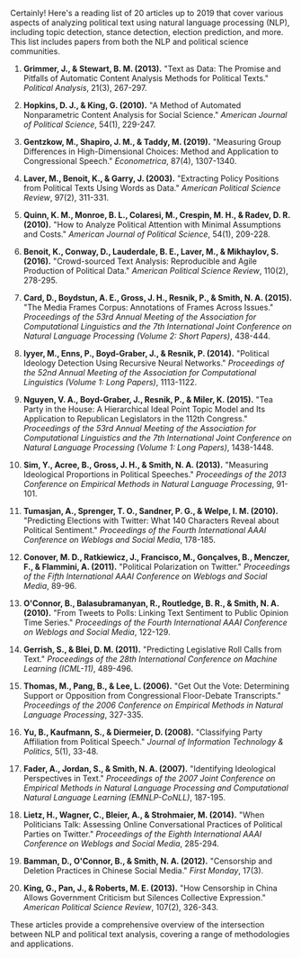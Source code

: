 Certainly! Here's a reading list of 20 articles up to 2019 that cover various aspects of analyzing political text using natural language processing (NLP), including topic detection, stance detection, election prediction, and more. This list includes papers from both the NLP and political science communities.

1. **Grimmer, J., & Stewart, B. M. (2013).** "Text as Data: The Promise and Pitfalls of Automatic Content Analysis Methods for Political Texts." *Political Analysis*, 21(3), 267-297.
   
2. **Hopkins, D. J., & King, G. (2010).** "A Method of Automated Nonparametric Content Analysis for Social Science." *American Journal of Political Science*, 54(1), 229-247.

3. **Gentzkow, M., Shapiro, J. M., & Taddy, M. (2019).** "Measuring Group Differences in High-Dimensional Choices: Method and Application to Congressional Speech." *Econometrica*, 87(4), 1307-1340.

4. **Laver, M., Benoit, K., & Garry, J. (2003).** "Extracting Policy Positions from Political Texts Using Words as Data." *American Political Science Review*, 97(2), 311-331.

5. **Quinn, K. M., Monroe, B. L., Colaresi, M., Crespin, M. H., & Radev, D. R. (2010).** "How to Analyze Political Attention with Minimal Assumptions and Costs." *American Journal of Political Science*, 54(1), 209-228.

6. **Benoit, K., Conway, D., Lauderdale, B. E., Laver, M., & Mikhaylov, S. (2016).** "Crowd-sourced Text Analysis: Reproducible and Agile Production of Political Data." *American Political Science Review*, 110(2), 278-295.

7. **Card, D., Boydstun, A. E., Gross, J. H., Resnik, P., & Smith, N. A. (2015).** "The Media Frames Corpus: Annotations of Frames Across Issues." *Proceedings of the 53rd Annual Meeting of the Association for Computational Linguistics and the 7th International Joint Conference on Natural Language Processing (Volume 2: Short Papers)*, 438-444.

8. **Iyyer, M., Enns, P., Boyd-Graber, J., & Resnik, P. (2014).** "Political Ideology Detection Using Recursive Neural Networks." *Proceedings of the 52nd Annual Meeting of the Association for Computational Linguistics (Volume 1: Long Papers)*, 1113-1122.

9. **Nguyen, V. A., Boyd-Graber, J., Resnik, P., & Miler, K. (2015).** "Tea Party in the House: A Hierarchical Ideal Point Topic Model and Its Application to Republican Legislators in the 112th Congress." *Proceedings of the 53rd Annual Meeting of the Association for Computational Linguistics and the 7th International Joint Conference on Natural Language Processing (Volume 1: Long Papers)*, 1438-1448.

10. **Sim, Y., Acree, B., Gross, J. H., & Smith, N. A. (2013).** "Measuring Ideological Proportions in Political Speeches." *Proceedings of the 2013 Conference on Empirical Methods in Natural Language Processing*, 91-101.

11. **Tumasjan, A., Sprenger, T. O., Sandner, P. G., & Welpe, I. M. (2010).** "Predicting Elections with Twitter: What 140 Characters Reveal about Political Sentiment." *Proceedings of the Fourth International AAAI Conference on Weblogs and Social Media*, 178-185.

12. **Conover, M. D., Ratkiewicz, J., Francisco, M., Gonçalves, B., Menczer, F., & Flammini, A. (2011).** "Political Polarization on Twitter." *Proceedings of the Fifth International AAAI Conference on Weblogs and Social Media*, 89-96.

13. **O'Connor, B., Balasubramanyan, R., Routledge, B. R., & Smith, N. A. (2010).** "From Tweets to Polls: Linking Text Sentiment to Public Opinion Time Series." *Proceedings of the Fourth International AAAI Conference on Weblogs and Social Media*, 122-129.

14. **Gerrish, S., & Blei, D. M. (2011).** "Predicting Legislative Roll Calls from Text." *Proceedings of the 28th International Conference on Machine Learning (ICML-11)*, 489-496.

15. **Thomas, M., Pang, B., & Lee, L. (2006).** "Get Out the Vote: Determining Support or Opposition from Congressional Floor-Debate Transcripts." *Proceedings of the 2006 Conference on Empirical Methods in Natural Language Processing*, 327-335.

16. **Yu, B., Kaufmann, S., & Diermeier, D. (2008).** "Classifying Party Affiliation from Political Speech." *Journal of Information Technology & Politics*, 5(1), 33-48.

17. **Fader, A., Jordan, S., & Smith, N. A. (2007).** "Identifying Ideological Perspectives in Text." *Proceedings of the 2007 Joint Conference on Empirical Methods in Natural Language Processing and Computational Natural Language Learning (EMNLP-CoNLL)*, 187-195.

18. **Lietz, H., Wagner, C., Bleier, A., & Strohmaier, M. (2014).** "When Politicians Talk: Assessing Online Conversational Practices of Political Parties on Twitter." *Proceedings of the Eighth International AAAI Conference on Weblogs and Social Media*, 285-294.

19. **Bamman, D., O'Connor, B., & Smith, N. A. (2012).** "Censorship and Deletion Practices in Chinese Social Media." *First Monday*, 17(3).

20. **King, G., Pan, J., & Roberts, M. E. (2013).** "How Censorship in China Allows Government Criticism but Silences Collective Expression." *American Political Science Review*, 107(2), 326-343.

These articles provide a comprehensive overview of the intersection between NLP and political text analysis, covering a range of methodologies and applications.